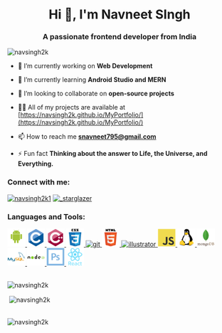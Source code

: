 <h1 align="center">Hi 👋, I'm Navneet SIngh</h1>
<h3 align="center">A passionate frontend developer from India</h3>

<p align="left"> <img src="https://komarev.com/ghpvc/?username=navsingh2k&label=Profile%20views&color=0e75b6&style=flat" alt="navsingh2k" /> </p>

- 🔭 I’m currently working on **Web Development**

- 🌱 I’m currently learning **Android Studio and MERN**

- 👯 I’m looking to collaborate on **open-source projects**

- 👨‍💻 All of my projects are available at [https://navsingh2k.github.io/MyPortfolio/](https://navsingh2k.github.io/MyPortfolio/)

- 📫 How to reach me **snavneet795@gmail.com**

- ⚡ Fun fact **Thinking about the answer to Life, the Universe, and Everything.**

<h3 align="left">Connect with me:</h3>
<p align="left">
<a href="https://linkedin.com/in/navsingh2k1" target="blank"><img align="center" src="https://raw.githubusercontent.com/rahuldkjain/github-profile-readme-generator/master/src/images/icons/Social/linked-in-alt.svg" alt="navsingh2k1" height="30" width="40" /></a>
<a href="https://instagram.com/_starglazer" target="blank"><img align="center" src="https://raw.githubusercontent.com/rahuldkjain/github-profile-readme-generator/master/src/images/icons/Social/instagram.svg" alt="_starglazer" height="30" width="40" /></a>
</p>

<h3 align="left">Languages and Tools:</h3>
<p align="left"> <a href="https://developer.android.com" target="_blank"> <img src="https://raw.githubusercontent.com/devicons/devicon/master/icons/android/android-original-wordmark.svg" alt="android" width="40" height="40"/> </a> <a href="https://www.cprogramming.com/" target="_blank"> <img src="https://raw.githubusercontent.com/devicons/devicon/master/icons/c/c-original.svg" alt="c" width="40" height="40"/> </a> <a href="https://www.w3schools.com/cpp/" target="_blank"> <img src="https://raw.githubusercontent.com/devicons/devicon/master/icons/cplusplus/cplusplus-original.svg" alt="cplusplus" width="40" height="40"/> </a> <a href="https://www.w3schools.com/css/" target="_blank"> <img src="https://raw.githubusercontent.com/devicons/devicon/master/icons/css3/css3-original-wordmark.svg" alt="css3" width="40" height="40"/> </a> <a href="https://git-scm.com/" target="_blank"> <img src="https://www.vectorlogo.zone/logos/git-scm/git-scm-icon.svg" alt="git" width="40" height="40"/> </a> <a href="https://www.w3.org/html/" target="_blank"> <img src="https://raw.githubusercontent.com/devicons/devicon/master/icons/html5/html5-original-wordmark.svg" alt="html5" width="40" height="40"/> </a> <a href="https://www.adobe.com/in/products/illustrator.html" target="_blank"> <img src="https://www.vectorlogo.zone/logos/adobe_illustrator/adobe_illustrator-icon.svg" alt="illustrator" width="40" height="40"/> </a> <a href="https://developer.mozilla.org/en-US/docs/Web/JavaScript" target="_blank"> <img src="https://raw.githubusercontent.com/devicons/devicon/master/icons/javascript/javascript-original.svg" alt="javascript" width="40" height="40"/> </a> <a href="https://www.linux.org/" target="_blank"> <img src="https://raw.githubusercontent.com/devicons/devicon/master/icons/linux/linux-original.svg" alt="linux" width="40" height="40"/> </a> <a href="https://www.mongodb.com/" target="_blank"> <img src="https://raw.githubusercontent.com/devicons/devicon/master/icons/mongodb/mongodb-original-wordmark.svg" alt="mongodb" width="40" height="40"/> </a> <a href="https://www.mysql.com/" target="_blank"> <img src="https://raw.githubusercontent.com/devicons/devicon/master/icons/mysql/mysql-original-wordmark.svg" alt="mysql" width="40" height="40"/> </a> <a href="https://nodejs.org" target="_blank"> <img src="https://raw.githubusercontent.com/devicons/devicon/master/icons/nodejs/nodejs-original-wordmark.svg" alt="nodejs" width="40" height="40"/> </a> <a href="https://www.photoshop.com/en" target="_blank"> <img src="https://raw.githubusercontent.com/devicons/devicon/master/icons/photoshop/photoshop-line.svg" alt="photoshop" width="40" height="40"/> </a> <a href="https://reactjs.org/" target="_blank"> <img src="https://raw.githubusercontent.com/devicons/devicon/master/icons/react/react-original-wordmark.svg" alt="react" width="40" height="40"/> </a> </p>

<p><br><img align="center" src="https://github-readme-stats.vercel.app/api/top-langs?username=navsingh2k&show_icons=true&locale=en&layout=compact" alt="navsingh2k" /></p>

<p>&nbsp;<img align="center" src="https://github-readme-stats.vercel.app/api?username=navsingh2k&show_icons=true&locale=en" alt="navsingh2k" /></p>

<p><br><img align="center" src="https://github-readme-streak-stats.herokuapp.com/?user=navsingh2k&" alt="navsingh2k" /></p>
